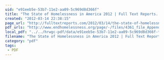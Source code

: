 ```yaml
---
uid: "e91eeb5e-53b7-11e2-aa09-5c969d8d366f"
title: "The State of Homelessness in America 2012 | Full Text Reports..."
created: "2012-03-14 22:38:15"
page_url: "http://fulltextreports.com/2012/03/14/the-state-of-homelessness-in-america-2012/"
pdf_urls: "http://www.endhomelessness.org/page/-/files/4361_file_Appendix_One.pdf"
local_pdf: "../../hrwgc-pdf/data/e91eeb5e-53b7-11e2-aa09-5c969d8d366f-the-state-of-homelessness-in-america-2012-full-text-reports.pdf"
filename: "The State of Homelessness in America 2012 | Full Text Reports.html"
category: "pdf"
tags: 
 - PDF
---
```


